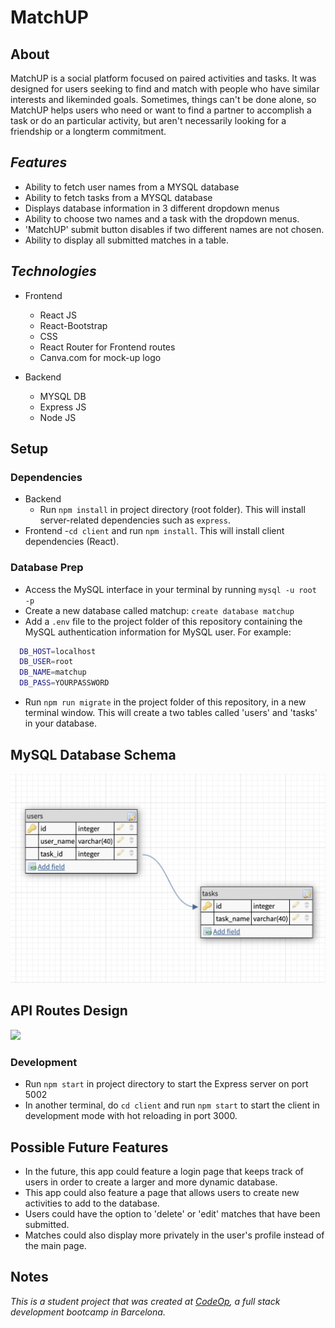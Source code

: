 
# MatchUP

## About

MatchUP is a social platform focused on paired activities and tasks. It was designed for users seeking to find and match with people who have similar interests and likeminded goals. Sometimes, things can't be done alone, so MatchUP helps users who need or want to find a partner to accomplish a task or do an particular activity, but aren't necessarily looking for a friendship or a longterm commitment.



## _Features_

- Ability to fetch user names from a MYSQL database
- Ability to fetch tasks from a MYSQL database
- Displays database information in 3 different dropdown menus
- Ability to choose two names and a task with the dropdown menus.
- 'MatchUP' submit button disables if two different names are not chosen.
- Ability to display all submitted matches in a table.

## _Technologies_

- Frontend

  - React JS
  - React-Bootstrap
  - CSS
  - React Router for Frontend routes
  - Canva.com for mock-up logo

- Backend
  - MYSQL DB
  - Express JS
  - Node JS

## Setup

### Dependencies

- Backend
  - Run `npm install` in project directory (root folder). This will install server-related dependencies such as `express`.
- Frontend -`cd client` and run `npm install`. This will install client dependencies (React).

### Database Prep

- Access the MySQL interface in your terminal by running `mysql -u root -p`
- Create a new database called matchup: `create database matchup`
- Add a `.env` file to the project folder of this repository containing the MySQL authentication information for MySQL user. For example:

```bash
  DB_HOST=localhost
  DB_USER=root
  DB_NAME=matchup
  DB_PASS=YOURPASSWORD
```

- Run `npm run migrate` in the project folder of this repository, in a new terminal window. This will create a two tables called 'users' and 'tasks' in your database.

## MySQL Database Schema

![](database-schema-matchup.png)

## API Routes Design
![]( api-routes-design.png)

### Development

- Run `npm start` in project directory to start the Express server on port 5002
- In another terminal, do `cd client` and run `npm start` to start the client in development mode with hot reloading in port 3000.

## Possible Future Features

- In the future, this app could feature a login page that keeps track of users in order to create a larger and more dynamic database.
- This app could also feature a page that allows users to create new activities to add to the database.
- Users could have the option to 'delete' or 'edit' matches that have been submitted.
- Matches could also display more privately in the user's profile instead of the main page.

## Notes

_This is a student project that was created at [CodeOp](http://CodeOp.tech), a full stack development bootcamp in Barcelona._
